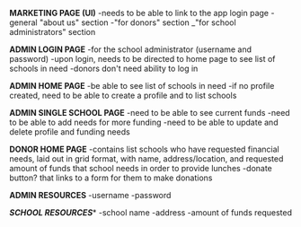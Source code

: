 **MARKETING PAGE (UI)**
-needs to be able to link to the app login page
-general "about us" section
-"for donors" section
_"for school administrators" section

**ADMIN LOGIN PAGE**
-for the school administrator (username and password)
-upon login, needs to be directed to home page to see list of schools in need
-donors don't need ability to log in

**ADMIN HOME PAGE**
-be able to see list of schools in need
-if no profile created, need to be able to create a profile and to list schools

**ADMIN SINGLE SCHOOL PAGE**
-need to be able to see current funds 
-need to be able to add needs for more funding
-need to be able to update and delete profile and funding needs

**DONOR HOME PAGE**
-contains list schools who have requested financial needs, laid out in grid format, with name, address/location, and requested amount of funds that school needs in order to provide lunches
-donate button? that links to a form for them to make donations

******ADMIN RESOURCES******
-username
-password

*****SCHOOL RESOURCES******
-school name
-address
-amount of funds requested

